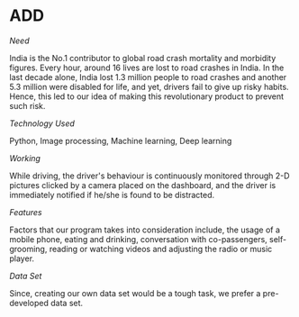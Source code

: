 # ADD
*Need*

India is the No.1 contributor to global road crash mortality and morbidity figures. Every hour, around 16 lives are lost to road crashes in India. In the last decade alone, India lost 1.3 million people to road crashes and another 5.3 million were disabled for life, and yet, drivers fail to give up risky habits.
Hence, this led to our idea of making this revolutionary product to prevent such risk.

*Technology Used*

Python,
Image processing,
Machine learning,
Deep learning 

*Working*

While driving, the driver's behaviour is continuously monitored through 2-D pictures clicked by a camera placed on the dashboard, and the driver is immediately notified if he/she is found to be distracted.

*Features*

Factors that our program takes into consideration include, the usage of a mobile phone, eating and drinking, conversation with co-passengers, self-grooming, reading or watching videos and adjusting the radio or music player. 

*Data Set*

Since, creating our own data set would be a tough task, we prefer a pre-developed data set.








